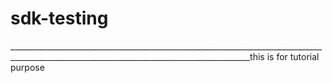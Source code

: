 # sdk-testing
__________________________________________________________________________________________________________________________________________this is for tutorial purpose
